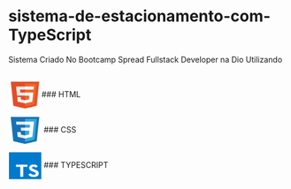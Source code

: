 # sistema-de-estacionamento-com-TypeScript
<p>Sistema Criado No Bootcamp Spread Fullstack Developer na Dio Utilizando</p>
  
  <br>
  <img align="center" alt="dvam-HTML" height="50" width="60" src="https://raw.githubusercontent.com/devicons/devicon/master/icons/html5/html5-original.svg">### HTML

 <img align="center" alt="dvam-CSS" height="50" width="60" src="https://raw.githubusercontent.com/devicons/devicon/master/icons/css3/css3-original.svg"> ### CSS

 <img align="center" alt="dvam-Ts" height="50" width="60" src="https://raw.githubusercontent.com/devicons/devicon/master/icons/typescript/typescript-plain.svg"> ### TYPESCRIPT
